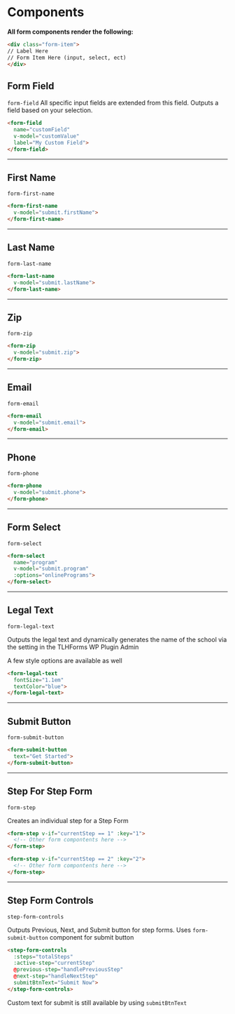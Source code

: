 # Components

**All form components render the following:**

```html
<div class="form-item">
// Label Here
// Form Item Here (input, select, ect)
</div>
```

## Form Field

`form-field` All specific input fields are extended from this field. Outputs a field based on your selection.

```html
<form-field
  name="customField"
  v-model="customValue"
  label="My Custom Field">
</form-field>
```

--------------------------------------------------------------------------------

## First Name

`form-first-name` <!-- Outputs the input for First Name -->

```html
<form-first-name
  v-model="submit.firstName">
</form-first-name>
```

--------------------------------------------------------------------------------

## Last Name

`form-last-name` <!-- Outputs the input for First Name -->

```html
<form-last-name
  v-model="submit.lastName">
</form-last-name>
```

--------------------------------------------------------------------------------

## Zip

`form-zip` <!-- Outputs the input for zip -->

```html
<form-zip
  v-model="submit.zip">
</form-zip>
```

--------------------------------------------------------------------------------

## Email

`form-email` <!-- Outputs the input for email -->

```html
<form-email
  v-model="submit.email">
</form-email>
```

--------------------------------------------------------------------------------

## Phone

`form-phone` <!-- Outputs the input for phone -->

```html
<form-phone
  v-model="submit.phone">
</form-phone>
```

--------------------------------------------------------------------------------

## Form Select

`form-select` <!-- Outputs the input for phone -->

```html
<form-select
  name="program"
  v-model="submit.program"
  :options="onlinePrograms">
</form-select>
```

--------------------------------------------------------------------------------

## Legal Text

`form-legal-text`

Outputs the legal text and dynamically generates the name of the school via the setting in the TLHForms WP Plugin Admin

A few style options are available as well

```html
<form-legal-text
  fontSize="1.1em"
  textColor="blue">
</form-legal-text>
```

--------------------------------------------------------------------------------

## Submit Button

`form-submit-button`

```html
<form-submit-button
  text="Get Started">
</form-submit-button>
```

--------------------------------------------------------------------------------

## Step For Step Form

`form-step`

Creates an individual step for a Step Form

```html
<form-step v-if="currentStep == 1" :key="1">
  <!-- Other form compontents here -->
</form-step>

<form-step v-if="currentStep == 2" :key="2">
  <!-- Other form compontents here -->
</form-step>
```

--------------------------------------------------------------------------------

## Step Form Controls

`step-form-controls`

Outputs Previous, Next, and Submit button for step forms. Uses `form-submit-button` component for submit button

```html
<step-form-controls
  :steps="totalSteps"
  :active-step="currentStep"
  @previous-step="handlePreviousStep"
  @next-step="handleNextStep"
  submitBtnText="Submit Now">
</step-form-controls>
```

Custom text for submit is still available by using `submitBtnText`
